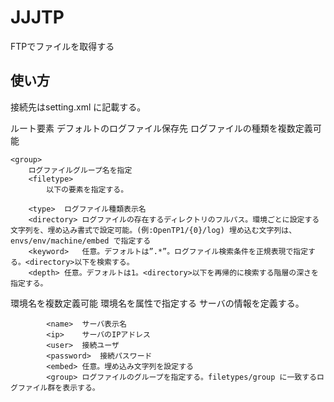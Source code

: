 # JJJTP
FTPでファイルを取得する

## 使い方
接続先はsetting.xml に記載する。

<getlog>
	ルート要素

<savefolder>
	デフォルトのログファイル保存先

<filetypes>
	ログファイルの種類を複数定義可能

	<group>
		ログファイルグループ名を指定
		<filetype>
			以下の要素を指定する。

        <type>	ログファイル種類表示名
        <directory>	ログファイルの存在するディレクトリのフルパス。環境ごとに設定する文字列を、埋め込み書式で設定可能。(例:OpenTP1/{0}/log) 埋め込む文字列は、envs/env/machine/embed で指定する
        <keyword>	任意。デフォルトは”.*”。ログファイル検索条件を正規表現で指定する。<directory>以下を検索する。
        <depth>	任意。デフォルトは1。<directory>以下を再帰的に検索する階層の深さを指定する。

<envs>
    環境名を複数定義可能
    <env>
        環境名を属性で指定する
			<machine>
				サーバの情報を定義する。

            <name>	サーバ表示名
            <ip>	サーバのIPアドレス
            <user>	接続ユーザ
            <password>	接続パスワード
            <embed>	任意。埋め込み文字列を設定する
            <group>	ログファイルのグループを指定する。filetypes/group に一致するログファイル群を表示する。

